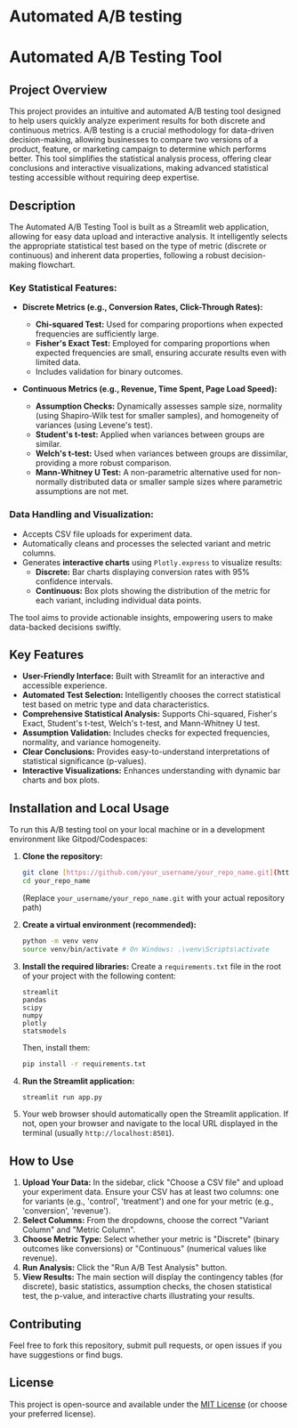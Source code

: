 # Automated A/B testing

# Automated A/B Testing Tool

## Project Overview

This project provides an intuitive and automated A/B testing tool designed to help users quickly analyze experiment results for both discrete and continuous metrics. A/B testing is a crucial methodology for data-driven decision-making, allowing businesses to compare two versions of a product, feature, or marketing campaign to determine which performs better. This tool simplifies the statistical analysis process, offering clear conclusions and interactive visualizations, making advanced statistical testing accessible without requiring deep expertise.

## Description

The Automated A/B Testing Tool is built as a Streamlit web application, allowing for easy data upload and interactive analysis. It intelligently selects the appropriate statistical test based on the type of metric (discrete or continuous) and inherent data properties, following a robust decision-making flowchart.

### Key Statistical Features:

* **Discrete Metrics (e.g., Conversion Rates, Click-Through Rates):**
    * **Chi-squared Test:** Used for comparing proportions when expected frequencies are sufficiently large.
    * **Fisher's Exact Test:** Employed for comparing proportions when expected frequencies are small, ensuring accurate results even with limited data.
    * Includes validation for binary outcomes.

* **Continuous Metrics (e.g., Revenue, Time Spent, Page Load Speed):**
    * **Assumption Checks:** Dynamically assesses sample size, normality (using Shapiro-Wilk test for smaller samples), and homogeneity of variances (using Levene's test).
    * **Student's t-test:** Applied when variances between groups are similar.
    * **Welch's t-test:** Used when variances between groups are dissimilar, providing a more robust comparison.
    * **Mann-Whitney U Test:** A non-parametric alternative used for non-normally distributed data or smaller sample sizes where parametric assumptions are not met.

### Data Handling and Visualization:

* Accepts CSV file uploads for experiment data.
* Automatically cleans and processes the selected variant and metric columns.
* Generates **interactive charts** using `Plotly.express` to visualize results:
    * **Discrete:** Bar charts displaying conversion rates with 95% confidence intervals.
    * **Continuous:** Box plots showing the distribution of the metric for each variant, including individual data points.

The tool aims to provide actionable insights, empowering users to make data-backed decisions swiftly.

## Key Features

* **User-Friendly Interface:** Built with Streamlit for an interactive and accessible experience.
* **Automated Test Selection:** Intelligently chooses the correct statistical test based on metric type and data characteristics.
* **Comprehensive Statistical Analysis:** Supports Chi-squared, Fisher's Exact, Student's t-test, Welch's t-test, and Mann-Whitney U test.
* **Assumption Validation:** Includes checks for expected frequencies, normality, and variance homogeneity.
* **Clear Conclusions:** Provides easy-to-understand interpretations of statistical significance (p-values).
* **Interactive Visualizations:** Enhances understanding with dynamic bar charts and box plots.

## Installation and Local Usage

To run this A/B testing tool on your local machine or in a development environment like Gitpod/Codespaces:

1.  **Clone the repository:**
    ```bash
    git clone [https://github.com/your_username/your_repo_name.git](https://github.com/your_username/your_repo_name.git)
    cd your_repo_name
    ```
    (Replace `your_username/your_repo_name.git` with your actual repository path)

2.  **Create a virtual environment (recommended):**
    ```bash
    python -m venv venv
    source venv/bin/activate # On Windows: .\venv\Scripts\activate
    ```

3.  **Install the required libraries:**
    Create a `requirements.txt` file in the root of your project with the following content:
    ```
    streamlit
    pandas
    scipy
    numpy
    plotly
    statsmodels
    ```
    Then, install them:
    ```bash
    pip install -r requirements.txt
    ```

4.  **Run the Streamlit application:**
    ```bash
    streamlit run app.py
    ```

5.  Your web browser should automatically open the Streamlit application. If not, open your browser and navigate to the local URL displayed in the terminal (usually `http://localhost:8501`).

## How to Use

1.  **Upload Your Data:** In the sidebar, click "Choose a CSV file" and upload your experiment data. Ensure your CSV has at least two columns: one for variants (e.g., 'control', 'treatment') and one for your metric (e.g., 'conversion', 'revenue').
2.  **Select Columns:** From the dropdowns, choose the correct "Variant Column" and "Metric Column".
3.  **Choose Metric Type:** Select whether your metric is "Discrete" (binary outcomes like conversions) or "Continuous" (numerical values like revenue).
4.  **Run Analysis:** Click the "Run A/B Test Analysis" button.
5.  **View Results:** The main section will display the contingency tables (for discrete), basic statistics, assumption checks, the chosen statistical test, the p-value, and interactive charts illustrating your results.

## Contributing

Feel free to fork this repository, submit pull requests, or open issues if you have suggestions or find bugs.

## License

This project is open-source and available under the [MIT License](LICENSE) (or choose your preferred license).
